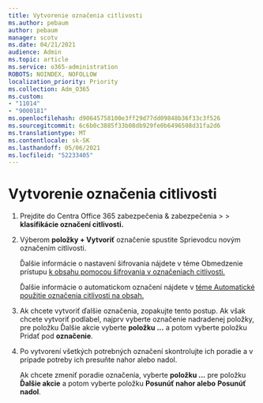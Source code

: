```yaml
---
title: Vytvorenie označenia citlivosti
ms.author: pebaum
author: pebaum
manager: scotv
ms.date: 04/21/2021
audience: Admin
ms.topic: article
ms.service: o365-administration
ROBOTS: NOINDEX, NOFOLLOW
localization_priority: Priority
ms.collection: Adm_O365
ms.custom:
- "11014"
- "9000181"
ms.openlocfilehash: d90645758100e3ff29d77dd09848b36f33c3f526
ms.sourcegitcommit: 6c6b0c3885f33b08db929fe0b6496508d31fa2d6
ms.translationtype: MT
ms.contentlocale: sk-SK
ms.lasthandoff: 05/06/2021
ms.locfileid: "52233405"
---
```

# <a name="how-to-create-a-sensitivity-label"></a>Vytvorenie označenia citlivosti

1. Prejdite do Centra Office 365 zabezpečenia & zabezpečenia >   >  **klasifikácie označení citlivosti.**

1. Výberom **položky + Vytvoriť** označenie spustite Sprievodcu novým označením citlivosti.

    Ďalšie informácie o nastavení šifrovania nájdete v téme Obmedzenie prístupu [k obsahu pomocou šifrovania v označeniach citlivosti.](https://go.microsoft.com/fwlink/?linkid=2106331)

    Ďalšie informácie o automatickom označení nájdete v [téme Automatické použitie označenia citlivosti na obsah.](https://go.microsoft.com/fwlink/?linkid=2105837)

1. Ak chcete vytvoriť ďalšie označenia, zopakujte tento postup. Ak však chcete vytvoriť podlabel, najprv vyberte označenie nadradenej položky, pre položku Ďalšie akcie vyberte **položku ...** a potom vyberte položku Pridať pod **označenie**.

1. Po vytvorení všetkých potrebných označení skontrolujte ich poradie a v prípade potreby ich presuňte nahor alebo nadol. 
    
    Ak chcete zmeniť poradie označenia, vyberte **položku ...** pre položku **Ďalšie akcie** a potom vyberte položku **Posunúť nahor alebo** **Posunúť nadol**.
